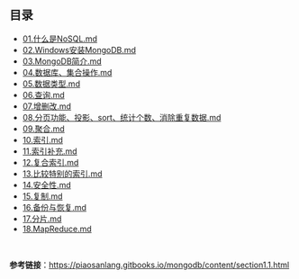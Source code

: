 ## 目录

- [01.什么是NoSQL.md](01.什么是NoSQL.md)
- [02.Windows安装MongoDB.md](02.Windows安装MongoDB.md)
- [03.MongoDB简介.md](03.MongoDB简介.md)
- [04.数据库、集合操作.md](04.数据库、集合操作.md)
- [05.数据类型.md](05.数据类型.md)
- [06.查询.md](06.查询.md)
- [07.增删改.md](07.增删改.md)
- [08.分页功能、投影、sort、统计个数、消除重复数据.md](08.分页功能、投影、sort、统计个数、消除重复数据.md)
- [09.聚合.md](09.聚合.md)
- [10.索引.md](10.索引.md)
- [11.索引补充.md](11.索引补充.md)
- [12.复合索引.md](12.复合索引.md)
- [13.比较特别的索引.md](13.比较特别的索引.md)
- [14.安全性.md](14.安全性.md)
- [15.复制.md](15.复制.md)
- [16.备份与恢复.md](16.备份与恢复.md)
- [17.分片.md](17.分片.md)
- [18.MapReduce.md](18.MapReduce.md)

</br>

**参考链接**：https://piaosanlang.gitbooks.io/mongodb/content/section1.1.html
